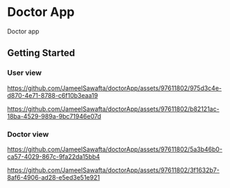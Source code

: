 # Doctor App

Doctor app

## Getting Started

### User view



https://github.com/JameelSawafta/doctorApp/assets/97611802/975d3c4e-d870-4e71-8788-c6f10b3eaa19




https://github.com/JameelSawafta/doctorApp/assets/97611802/b82121ac-18ba-4529-989a-9bc71946e07d


### Doctor view




https://github.com/JameelSawafta/doctorApp/assets/97611802/5a3b46b0-ca57-4029-867c-9fa22da15bb4




https://github.com/JameelSawafta/doctorApp/assets/97611802/3f1632b7-8af6-4906-ad28-e5ed3e51e921


